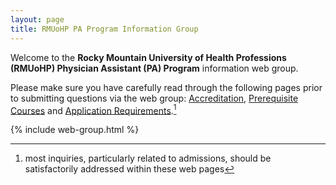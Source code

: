 ```yaml
---
layout: page
title: RMUoHP PA Program Information Group
---
```


Welcome to the **Rocky Mountain University of Health Professions (RMUoHP) Physician Assistant (PA) Program** information web group.

Please make sure you have carefully read through the following pages prior to submitting questions via the web group: [Accreditation][accreditation], [Prerequisite Courses][prereqs] and [Application Requirements][app-requirements].[^1]

{% include web-group.html %}

[accreditation]: /accreditation
[prereqs]: /admissions/prerequisite-courses  
[app-requirements]: /admissions/application-requirements  

[^1]: most inquiries, particularly related to admissions, should be satisfactorily addressed within these web pages
